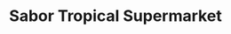 ---
title: "Sabor Tropical Supermarket"
url: /west-miami/sabor-tropical-supermarket/
shop: Supermarkt
---